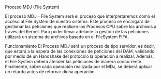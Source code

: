 Proceso MDJ (File System)

El proceso MDJ - File System será el proceso que interpretaremos como el acceso al File System de
nuestro sistema. Este proceso se encargará de gestionar las peticiones que realicen los Procesos CPU
sobre los archivos a través del Kernel. Para poder llevar adelante la gestión de las peticiones utilizará
un sistema de archivos basado en el FileSystem FIFA.

Funcionamiento
El Proceso MDJ será un proceso de tipo servidor, es decir, que estará a la espera de las conexiones
de peticiones del DAM, validando por medio de un Handshake del protocolo la operación a realizar.
Además, el File System deberá atender las peticiones de manera concurrente.
Finalmente, sobre cada operación realizada por el MDJ, se deberá aplicar un retardo antes de
retornar dicha operación.
